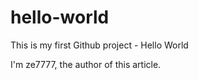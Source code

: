 # hello-world
This is my first Github project - Hello World

I'm ze7777, the author of this article.
